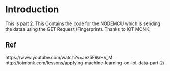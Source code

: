 <h1>Introduction</h1>
This is part 2. This Contains the code for the NODEMCU which is sending the dataa using the GET Request (Fingerprint). Thanks to IOT MONK.<br />

<h2>Ref</h2>
https://www.youtube.com/watch?v=Jez5F9aHV_M<br>
http://iotmonk.com/lessons/applying-machine-learning-on-iot-data-part-2/